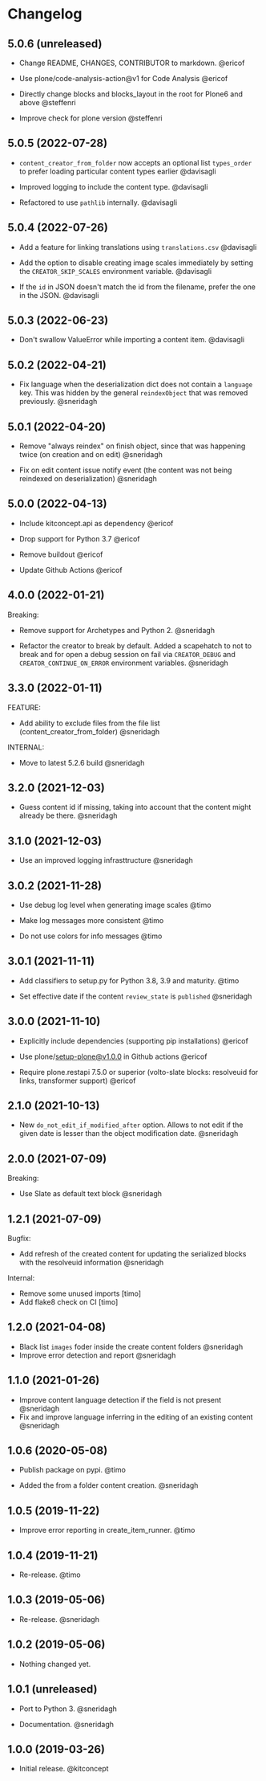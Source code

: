 Changelog
=========

5.0.6 (unreleased)
------------------

- Change README, CHANGES, CONTRIBUTOR to markdown. @ericof

- Use plone/code-analysis-action@v1 for Code Analysis @ericof

- Directly change blocks and blocks_layout in the root for Plone6 and above @steffenri
- Improve check for plone version @steffenri


5.0.5 (2022-07-28)
------------------

- `content_creator_from_folder` now accepts an optional list `types_order`
  to prefer loading particular content types earlier @davisagli

- Improved logging to include the content type. @davisagli

- Refactored to use `pathlib` internally. @davisagli

5.0.4 (2022-07-26)
------------------

- Add a feature for linking translations using `translations.csv` @davisagli

- Add the option to disable creating image scales immediately
  by setting the `CREATOR_SKIP_SCALES` environment variable. @davisagli

- If the `id` in JSON doesn't match the id from the filename,
  prefer the one in the JSON. @davisagli


5.0.3 (2022-06-23)
------------------

- Don't swallow ValueError while importing a content item. @davisagli


5.0.2 (2022-04-21)
------------------

- Fix language when the deserialization dict does not contain a `language` key.
  This was hidden by the general `reindexObject` that was removed previously. @sneridagh


5.0.1 (2022-04-20)
------------------

- Remove "always reindex" on finish object, since that was happening twice (on creation and on edit) @sneridagh

- Fix on edit content issue notify event (the content was not being reindexed on deserialization) @sneridagh


5.0.0 (2022-04-13)
------------------

- Include kitconcept.api as dependency @ericof

- Drop support for Python 3.7 @ericof

- Remove buildout @ericof

- Update Github Actions @ericof

4.0.0 (2022-01-21)
------------------

Breaking:

- Remove support for Archetypes and Python 2. @sneridagh

- Refactor the creator to break by default. Added a scapehatch to not to break and for
  open a debug session on fail via `CREATOR_DEBUG` and `CREATOR_CONTINUE_ON_ERROR`
  environment variables. @sneridagh

3.3.0 (2022-01-11)
------------------

FEATURE:

- Add ability to exclude files from the file list (content_creator_from_folder) @sneridagh

INTERNAL:

- Move to latest 5.2.6 build @sneridagh


3.2.0 (2021-12-03)
------------------

- Guess content id if missing, taking into account that the content might already be there. @sneridagh


3.1.0 (2021-12-03)
------------------

- Use an improved logging infrasttructure @sneridagh

3.0.2 (2021-11-28)
------------------

- Use debug log level when generating image scales @timo

- Make log messages more consistent @timo

- Do not use colors for info messages @timo


3.0.1 (2021-11-11)
------------------

- Add classifiers to setup.py for Python 3.8, 3.9 and maturity. @timo

- Set effective date if the content `review_state` is `published` @sneridagh

3.0.0 (2021-11-10)
------------------


- Explicitly include dependencies (supporting pip installations) @ericof

- Use plone/setup-plone@v1.0.0 in Github actions @ericof

- Require plone.restapi 7.5.0 or superior (volto-slate blocks: resolveuid for links, transformer support) @ericof


2.1.0 (2021-10-13)
------------------

- New `do_not_edit_if_modified_after` option. Allows to not edit if the given date is lesser than the object modification date. @sneridagh

2.0.0 (2021-07-09)
------------------

Breaking:

- Use Slate as default text block @sneridagh


1.2.1 (2021-07-09)
------------------

Bugfix:

- Add refresh of the created content for updating the serialized blocks with the
  resolveuid information @sneridagh

Internal:

- Remove some unused imports [timo]
- Add flake8 check on CI [timo]


1.2.0 (2021-04-08)
------------------

- Black list `images` foder inside the create content folders @sneridagh
- Improve error detection and report @sneridagh

1.1.0 (2021-01-26)
------------------

- Improve content language detection if the field is not present @sneridagh
- Fix and improve language inferring in the editing of an existing content @sneridagh

1.0.6 (2020-05-08)
------------------

- Publish package on pypi. @timo

- Added the from a folder content creation. @sneridagh


1.0.5 (2019-11-22)
------------------

- Improve error reporting in create_item_runner. @timo


1.0.4 (2019-11-21)
------------------

- Re-release. @timo


1.0.3 (2019-05-06)
------------------

- Re-release. @sneridagh


1.0.2 (2019-05-06)
------------------

- Nothing changed yet.


1.0.1 (unreleased)
------------------

- Port to Python 3. @sneridagh

- Documentation. @sneridagh


1.0.0 (2019-03-26)
------------------

- Initial release. @kitconcept
